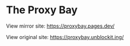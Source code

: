# The Proxy Bay

View mirror site: https://proxybay.pages.dev/

View original site: https://proxybay.unblockit.ing/

